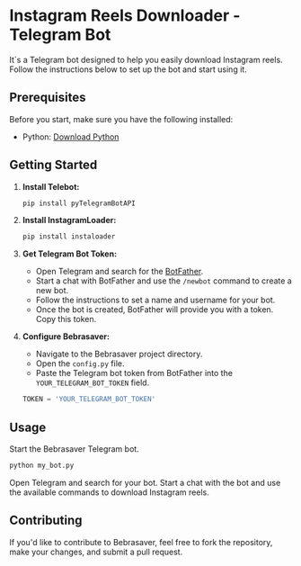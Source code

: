 
# Instagram Reels Downloader - Telegram Bot

It`s a Telegram bot designed to help you easily download Instagram reels. Follow the instructions below to set up the bot and start using it.

## Prerequisites

Before you start, make sure you have the following installed:

- Python: [Download Python](https://www.python.org/downloads/)

## Getting Started

1. **Install Telebot:**
   
   ```bash
   pip install pyTelegramBotAPI
   ```

2. **Install InstagramLoader:**

   ```bash
   pip install instaloader
   ```

3. **Get Telegram Bot Token:**
   
   - Open Telegram and search for the [BotFather](https://t.me/BotFather).
   - Start a chat with BotFather and use the `/newbot` command to create a new bot.
   - Follow the instructions to set a name and username for your bot.
   - Once the bot is created, BotFather will provide you with a token. Copy this token.

4. **Configure Bebrasaver:**
   
   - Navigate to the Bebrasaver project directory.
   - Open the `config.py` file.
   - Paste the Telegram bot token from BotFather into the `YOUR_TELEGRAM_BOT_TOKEN` field.

   ```python
   TOKEN = 'YOUR_TELEGRAM_BOT_TOKEN'
   ```
    
## Usage

Start the Bebrasaver Telegram bot.

```bash
python my_bot.py
```

Open Telegram and search for your bot. Start a chat with the bot and use the available commands to download Instagram reels.

## Contributing

If you'd like to contribute to Bebrasaver, feel free to fork the repository, make your changes, and submit a pull request.


